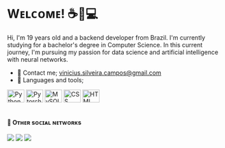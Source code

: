 # Wᴇʟᴄᴏᴍᴇ! ☕📖💻

Hi, I'm 19 years old and a backend developer from Brazil. I'm currently studying for a bachelor's degree in Computer Science. In this current journey, I'm pursuing my passion for data science and artificial intelligence with neural networks.

- 📨 Contact me; vinicius.silveira.campos@gmail.com
- 💾 Languages ​​and tools;
<div style="display: inline_block">

  <img align="center" alt="Python" height="30" width="40" src="https://cdn.jsdelivr.net/gh/devicons/devicon@latest/icons/python/python-original.svg"> 
  <img align="center" alt="Pytorch" height="30" width="40"src="https://cdn.jsdelivr.net/gh/devicons/devicon@latest/icons/pytorch/pytorch-original.svg">
  <img align="center" alt="MySQL" height="30" width="40" src="https://cdn.jsdelivr.net/gh/devicons/devicon@latest/icons/mysql/mysql-original.svg">
  <img align="center" alt="CSS" height="30" width="40" src="https://cdn.jsdelivr.net/gh/devicons/devicon@latest/icons/html5/html5-original.svg">
  <img align="center" alt="HTML" height="30" width="40" src="https://cdn.jsdelivr.net/gh/devicons/devicon@latest/icons/css3/css3-original.svg">
</div>

<br>

#### 📱 Oᴛʜᴇʀ sᴏᴄɪᴀʟ ɴᴇᴛᴡᴏʀᴋs
<div>
    <a href="https://www.linkedin.com/in/vinicius-silveira-campos/" target="_blank"><img src="https://img.shields.io/badge/-LinkedIn-%230077B5?style=for-the-badge&logo=linkedin&logoColor=white" target="_blank"></a> 
    <a href="https://www.instagram.com/vinicius_v_2/" target="_blank"><img src="https://img.shields.io/badge/-Instagram-%23E4405F?style=for-the-badge&logo=instagram&logoColor=white" target="_blank"></a>
    <a href="mailto:vinicius.silveira.campos@gmail.com" target="_blank"><img src="https://img.shields.io/badge/Gmail-D14836?style=for-the-badge&logo=gmail&logoColor=white" target="_blank"></a>
</div>
